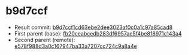 # b9d7ccf
- Result commit: [b9d7ccf1cd63ebe2dee3023af0c0a1c97a85cad8](https://github.com/MarlinFirmware/Marlin/commit/b9d7ccf1cd63ebe2dee3023af0c0a1c97a85cad8)
- First parent (base): [fb20ceabcedb283df6957ae5f4be818971c143a4](https://github.com/MarlinFirmware/Marlin/commit/fb20ceabcedb283df6957ae5f4be818971c143a4)
- Second parent (remote): [e578f988d3a0c167947ba33a7207cc724c9a8a4e](https://github.com/MarlinFirmware/Marlin/commit/e578f988d3a0c167947ba33a7207cc724c9a8a4e)
